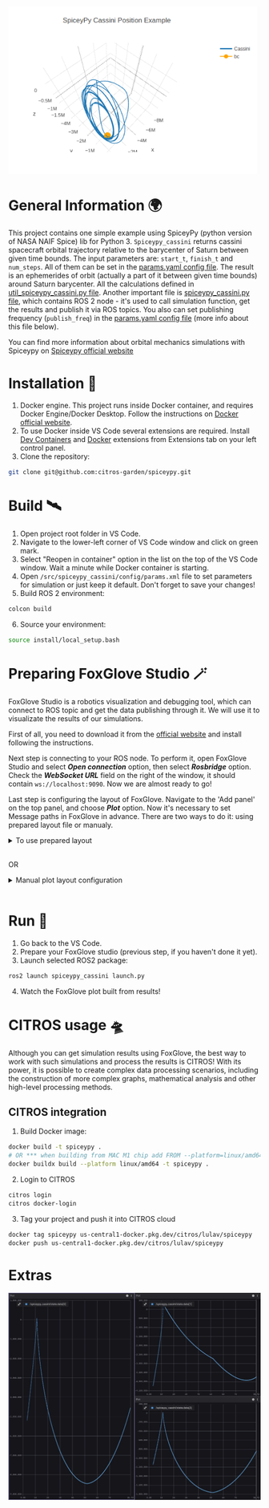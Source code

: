 ![png](/docs/img/Example0.png "Maneuver example from Spiceypy docs")
# General Information 🌍
This project contains one simple example using SpiceyPy (python version of NASA NAIF Spice) lib for Python 3. `Spiceypy_cassini` returns cassini spacecraft orbital trajectory relative to the barycenter of Saturn between given time bounds. The input parameters are: ```start_t```, ```finish_t``` and ```num_steps```. All of them  can be set in the [params.yaml config file](/src/spiceypy_cassini/config/params.yaml). The result is an ephemerides of orbit (actually a part of it between given time bounds) around Saturn barycenter. All the calculations defined in [util_spiceypy_cassini.py file](/src/spiceypy_cassini/spiceypy_cassini/util_spiceypy_cassini.py).
Another important file is [spiceypy_cassini.py file](/src/spiceypy_cassini/spiceypy_cassini/spiceypy_cassini.py), which contains ROS 2 node  - it's used to call simulation function, get the results and publish it via ROS topics. You also can set publishing frequency (```publish_freq```) in the [params.yaml config file](/src/spiceypy_cassini/config/params.yaml) (more info about this file below).


You can find more information about orbital mechanics simulations with Spiceypy on [Spiceypy official website](https://spiceypy.readthedocs.io/en/v2.0.0/index.html)

# Installation 🛫
1. Docker engine. This project runs inside Docker container, and requires Docker Engine/Docker Desktop. Follow the instructions on [Docker official website](https://www.docker.com/get-started/).
2. To use Docker inside VS Code several extensions are required. Install [Dev Containers](https://marketplace.visualstudio.com/items?itemName=ms-vscode-remote.remote-containers) and [Docker](https://marketplace.visualstudio.com/items?itemName=ms-azuretools.vscode-docker) extensions from Extensions tab on your left control panel.
3. Clone the repository:
```bash 
git clone git@github.com:citros-garden/spiceypy.git
```

# Build 🛰
1. Open project root folder in VS Code.
2. Navigate to the lower-left corner of VS Code window and click on green mark.
3. Select "Reopen in container" option in the list on the top of the VS Code window. Wait a minute while Docker container is starting.
4. Open ```/src/spiceypy_cassini/config/params.xml``` file to set parameters for simulation or just keep it default. Don't forget to save your changes!
5. Build ROS 2 environment:
```bash 
colcon build
```
6. Source your environment:
```bash 
source install/local_setup.bash
```

# Preparing FoxGlove Studio 🪄
FoxGlove Studio is a robotics visualization and debugging tool, which can connect to ROS topic and get the data publishing through it. We will use it to visualizate the results of our simulations.

First of all, you need to download it from the [official website](https://foxglove.dev/) and install following the instructions. 

Next step is connecting to your ROS node. To perform it, open FoxGlove Studio and select *__Open connection__* option, then select *__Rosbridge__* option. Check the *__WebSocket URL__* field on the right of the window, it should contain ```ws://localhost:9090```. Now we are almost ready to go!

Last step is configuring the layout of FoxGlove. Navigate to the 'Add panel' on the top panel, and choose __*Plot*__ option. Now it's necessary to set Message paths in FoxGlove in advance. There are two ways to do it: using prepared layout file or manualy.

<details>
  <summary>To use prepared layout</summary>

1. Click on the top left button (with FoxGlove icon), then click on the *__view__* and choose *__Import layout from file...__*.

2. Copy code from file in [foxglove_layouts](/foxglove_layouts/) folder for the example you want to use.

3. Contragulations! You are ready to start!
</details>
<br>

OR 

<details>
  <summary>Manual plot layout configuration</summary>

Add three plot tabs to your layout, then go to the tab settings, 'Series' tab and add ```/spiceypy_cassini/state.data[i]``` line to the Message path for each plot, and change ```i``` for 0-2 for each plot.
Although the best way to process simulation results is CITROS notebook.
</details>
<br>


# Run 🚀
1. Go back to the VS Code.
2. Prepare your FoxGlove studio (previous step, if you haven't done it yet).
3. Launch selected ROS2 package:
```bash 
ros2 launch spiceypy_cassini launch.py
```
4. Watch the FoxGlove plot built from results!

# CITROS usage 🛸
Although you can get simulation results using FoxGlove, the best way to work with such simulations and process the results is CITROS! With its power, it is possible to create complex data processing scenarios, including the construction of more complex graphs, mathematical analysis and other high-level processing methods.

## CITROS integration
1. Build Docker image:
```bash
docker build -t spiceypy .
# OR *** when building from MAC M1 chip add FROM --platform=linux/amd64 ***
docker buildx build --platform linux/amd64 -t spiceypy .   
```
2. Login to CITROS
 ```bash
citros login
citros docker-login
```
3. Tag your project and push it into CITROS cloud
 ```bash
docker tag spiceypy us-central1-docker.pkg.dev/citros/lulav/spiceypy
docker push us-central1-docker.pkg.dev/citros/lulav/spiceypy
```


# Extras

![png](/docs/img/Example1.png "Results example")

